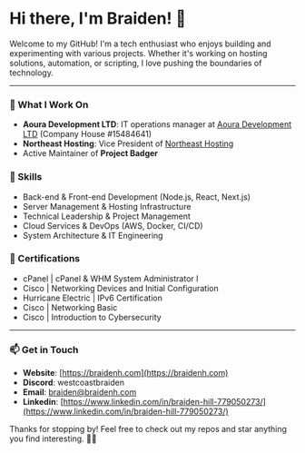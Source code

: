 # Hi there, I'm Braiden! 👋

Welcome to my GitHub! I'm a tech enthusiast who enjoys building and experimenting with various projects. Whether it's working on hosting solutions, automation, or scripting, I love pushing the boundaries of technology.

---

### 🚀 What I Work On
- **Aoura Development LTD**: IT operations manager at [Aoura Development LTD](https://aouradev.com/) (Company House #15484641)
- **Northeast Hosting**: Vice President of [Northeast Hosting](https://northeast-host.com)
- Active Maintainer of **Project Badger**

### 🌟 Skills
- Back-end & Front-end Development (Node.js, React, Next.js)
- Server Management & Hosting Infrastructure
- Technical Leadership & Project Management
- Cloud Services & DevOps (AWS, Docker, CI/CD)
- System Architecture & IT Engineering

### 🌟 Certifications
- cPanel | cPanel & WHM System Administrator I
- Cisco | Networking Devices and Initial Configuration
- Hurricane Electric | IPv6 Certification
- Cisco | Networking Basic
- Cisco | Introduction to Cybersecurity

---

### 📫 Get in Touch
- **Website**: [https://braidenh.com](https://braidenh.com)
- **Discord**: westcoastbraiden
- **Email**: [braiden@braidenh.com](mailto:braiden@braidenh.com)
- **Linkedin**: [https://www.linkedin.com/in/braiden-hill-779050273/](https://www.linkedin.com/in/braiden-hill-779050273/)

Thanks for stopping by! Feel free to check out my repos and star anything you find interesting. 🚀✨
